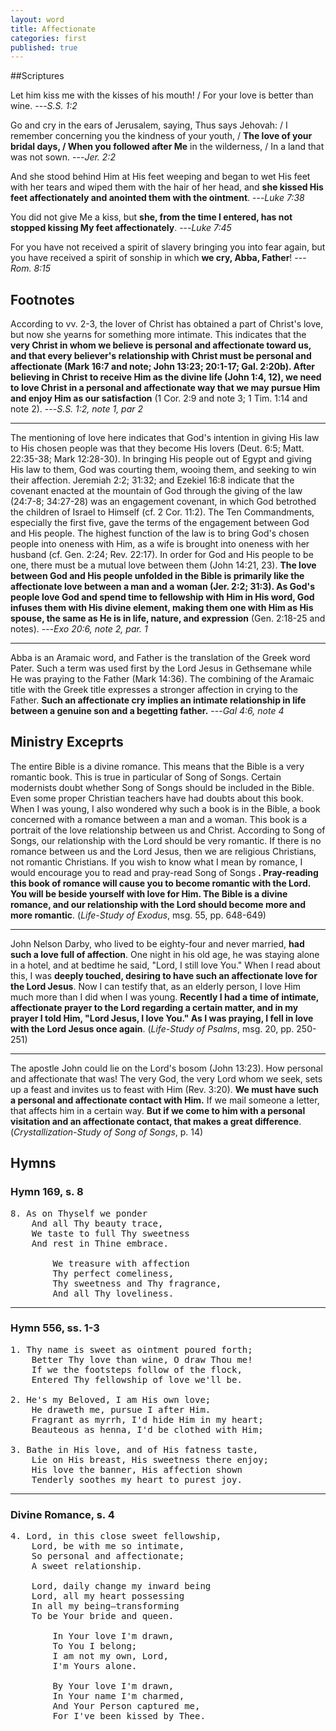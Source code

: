 ```yaml
---
layout: word
title: Affectionate
categories: first
published: true
---
```


##Scriptures

Let him kiss me with the kisses of his mouth! / For your love is better than wine.
---_S.S. 1:2_

Go and cry in the ears of Jerusalem, saying, Thus says Jehovah: / I remember concerning you the kindness of your youth, / **The love of your bridal days, / When you followed after Me** in the wilderness, / In a land that was not sown.
---_Jer. 2:2_

And she stood behind Him at His feet weeping and began to wet His feet with her tears and wiped them with the hair of her head, and **she kissed His feet affectionately and anointed them with the ointment**. 
---_Luke 7:38_

You did not give Me a kiss, but **she, from the time I entered, has not stopped kissing My feet affectionately**.
---_Luke 7:45_

For you have not received a spirit of slavery bringing you into fear again, but you have received a spirit of sonship in which **we cry, Abba, Father**!
---_Rom. 8:15_

## Footnotes

According to vv. 2-3, the lover of Christ has obtained a part of Christ's love, but now she yearns for something more intimate. This indicates that the **very Christ in whom we believe is personal and affectionate toward us, and that every believer's relationship with Christ must be personal and affectionate **(Mark 16:7 and note; John 13:23; 20:1-17; Gal. 2:20b). After believing in Christ to receive Him as the divine life (John 1:4, 12),** we need to love Christ in a personal and affectionate way that we may pursue Him and enjoy Him as our satisfaction** (1 Cor. 2:9 and note 3; 1 Tim. 1:14 and note 2).
---_S.S. 1:2, note 1, par 2_

---

The mentioning of love here indicates that God's intention in giving His law to His chosen people was that they become His lovers (Deut. 6:5; Matt. 22:35-38; Mark 12:28-30). In bringing His people out of Egypt and giving His law to them, God was courting them, wooing them, and seeking to win their affection. Jeremiah 2:2; 31:32; and Ezekiel 16:8 indicate that the covenant enacted at the mountain of God through the giving of the law (24:7-8; 34:27-28) was an engagement covenant, in which God betrothed the children of Israel to Himself (cf. 2 Cor. 11:2). The Ten Commandments, especially the first five, gave the terms of the engagement between God and His people. The highest function of the law is to bring God's chosen people into oneness with Him, as a wife is brought into oneness with her husband (cf. Gen. 2:24; Rev. 22:17). In order for God and His people to be one, there must be a mutual love between them (John 14:21, 23). **The love between God and His people unfolded in the Bible is primarily like the affectionate love between a man and a woman (Jer. 2:2; 31:3). As God's people love God and spend time to fellowship with Him in His word, God infuses them with His divine element, making them one with Him as His spouse, the same as He is in life, nature, and expression** (Gen. 2:18-25 and notes).
---_Exo 20:6, note 2, par. 1_

---

Abba is an Aramaic word, and Father is the translation of the Greek word Pater. Such a term was used first by the Lord Jesus in Gethsemane while He was praying to the Father (Mark 14:36). The combining of the Aramaic title with the Greek title expresses a stronger affection in crying to the Father. **Such an affectionate cry implies an intimate relationship in life between a genuine son and a begetting father.**
---_Gal 4:6, note 4_

## Ministry Exceprts

The entire Bible is a divine romance. This means that the Bible is a very romantic book. This is true in particular of Song of Songs. Certain modernists doubt whether Song of Songs should be included in the Bible. Even some proper Christian teachers have had doubts about this book. When I was young, I also wondered why such a book is in the Bible, a book concerned with a romance between a man and a woman. This book is a portrait of the love relationship between us and Christ. According to Song of Songs, our relationship with the Lord should be very romantic. If there is no romance between us and the Lord Jesus, then we are religious Christians, not romantic Christians. If you wish to know what I mean by romance, I would encourage you to read and pray-read Song of Songs **. Pray-reading this book of romance will cause you to become romantic with the Lord. You will be beside yourself with love for Him. The Bible is a divine romance, and our relationship with the Lord should become more and more romantic**. (_Life-Study of Exodus_, msg. 55, pp. 648-649)

---

John Nelson Darby, who lived to be eighty-four and never married, **had such a love full of affection**. One night in his old age, he was staying alone in a hotel, and at bedtime he said, "Lord, I still love You." When I read about this, I was **deeply touched, desiring to have such an affectionate love for the Lord Jesus**. Now I can testify that, as an elderly person, I love Him much more than I did when I was young. **Recently I had a time of intimate, affectionate prayer to the Lord regarding a certain matter, and in my prayer I told Him, "Lord Jesus, I love You." As I was praying, I fell in love with the Lord Jesus once again**. (_Life-Study of Psalms_, msg. 20, pp. 250-251)

---

The apostle John could lie on the Lord's bosom (John 13:23). How personal and affectionate that was! The very God, the very Lord whom we seek, sets up a feast and invites us to feast with Him (Rev. 3:20). **We must have such a personal and affectionate contact with Him.** If we mail someone a letter, that affects him in a certain way. **But if we come to him with a personal visitation and an affectionate contact, that makes a great difference**. (_Crystallization-Study of Song of Songs_, p. 14)


## Hymns

### Hymn 169, s. 8

<pre>
8. As on Thyself we ponder
    And all Thy beauty trace,
    We taste to full Thy sweetness
    And rest in Thine embrace.

        We treasure with affection
        Thy perfect comeliness,
        Thy sweetness and Thy fragrance,
        And all Thy loveliness.
</pre>

---

### Hymn 556, ss. 1-3

<pre>
1. Thy name is sweet as ointment poured forth;
    Better Thy love than wine, O draw Thou me!
    If we the footsteps follow of the flock,
    Entered Thy fellowship of love we'll be.

2. He's my Beloved, I am His own love;
    He draweth me, pursue I after Him.
    Fragrant as myrrh, I'd hide Him in my heart;
    Beauteous as henna, I'd be clothed with Him;

3. Bathe in His love, and of His fatness taste,
    Lie on His breast, His sweetness there enjoy;
    His love the banner, His affection shown
    Tenderly soothes my heart to purest joy.
</pre>

---

### Divine Romance, s. 4

<pre>
4. Lord, in this close sweet fellowship,  
    Lord, be with me so intimate,  
    So personal and affectionate;  
    A sweet relationship.

    Lord, daily change my inward being  
    Lord, all my heart possessing  
    In all my being—transforming  
    To be Your bride and queen.

        In Your love I'm drawn,  
        To You I belong;  
        I am not my own, Lord,  
        I'm Yours alone.

        By Your love I'm drawn,  
        In Your name I'm charmed,  
        And Your Person captured me,  
        For I've been kissed by Thee.
</pre>
